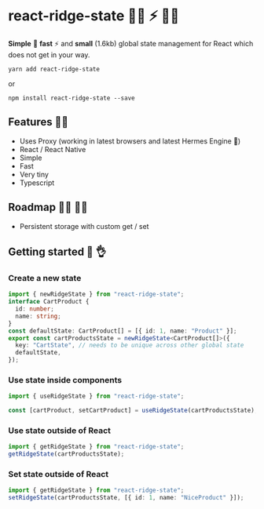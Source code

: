 # react-ridge-state :weight_lifting_woman: ⚡️ :weight_lifting_man:

**Simple** :muscle: **fast** ⚡️ and **small** (1.6kb) global state management for React which does not get in your way.

```
yarn add react-ridge-state
```

or

```
npm install react-ridge-state --save
```


## Features :woman_juggling:

- Uses Proxy (working in latest browsers and latest Hermes Engine :sparkling_heart:)
- React / React Native
- Simple
- Fast
- Very tiny
- Typescript

## Roadmap :running_woman: :running_man:

- Persistent storage with custom get / set

## Getting started :clap: :ok_hand:

### Create a new state

```typescript
import { newRidgeState } from "react-ridge-state";
interface CartProduct {
  id: number;
  name: string;
}
const defaultState: CartProduct[] = [{ id: 1, name: "Product" }];
export const cartProductsState = newRidgeState<CartProduct[]>({
  key: "CartState", // needs to be unique across other global state
  defaultState,
});
```

### Use state inside components

```typescript
import { useRidgeState } from "react-ridge-state";

const [cartProduct, setCartProduct] = useRidgeState(cartProductsState);
```

### Use state outside of React

```typescript
import { getRidgeState } from "react-ridge-state";
getRidgeState(cartProductsState);
```

### Set state outside of React

```typescript
import { getRidgeState } from "react-ridge-state";
setRidgeState(cartProductsState, [{ id: 1, name: "NiceProduct" }]);
```
